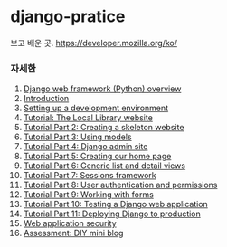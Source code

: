 # django-pratice

보고 배운 곳.
https://developer.mozilla.org/ko/


<h3>자세한 </h3>
<ol>
          <li><a href="/en-US/docs/Learn/Server-side/Django">Django web framework (Python) overview</a></li>
          <li><a href="/en-US/docs/Learn/Server-side/Django/Introduction">Introduction</a></li>
          <li><a href="/en-US/docs/Learn/Server-side/Django/development_environment">Setting up a development environment</a></li>
          <li><a href="/en-US/docs/Learn/Server-side/Django/Tutorial_local_library_website">Tutorial: The Local Library website</a></li>
          <li><a href="/en-US/docs/Learn/Server-side/Django/skeleton_website">Tutorial Part 2: Creating a skeleton website</a></li>
          <li><a href="/en-US/docs/Learn/Server-side/Django/Models">Tutorial Part 3: Using models</a></li>
          <li><a href="/en-US/docs/Learn/Server-side/Django/Admin_site">Tutorial Part 4: Django admin site</a></li>
          <li><a href="/en-US/docs/Learn/Server-side/Django/Home_page">Tutorial Part 5: Creating our home page</a></li>
          <li><a href="/en-US/docs/Learn/Server-side/Django/Generic_views">Tutorial Part 6: Generic list and detail views</a></li>
          <li><a href="/en-US/docs/Learn/Server-side/Django/Sessions">Tutorial Part 7: Sessions framework</a></li>
          <li><a href="/en-US/docs/Learn/Server-side/Django/Authentication">Tutorial Part 8: User authentication and permissions</a></li>
          <li><a href="/en-US/docs/Learn/Server-side/Django/Forms">Tutorial Part 9: Working with forms</a></li>
          <li><a href="/en-US/docs/Learn/Server-side/Django/Testing">Tutorial Part 10: Testing a Django web application</a></li>
          <li><a href="/en-US/docs/Learn/Server-side/Django/Deployment">Tutorial Part 11: Deploying Django to production</a></li>
          <li><a href="/en-US/docs/Learn/Server-side/Django/web_application_security">Web application security</a></li>
          <li><a href="/en-US/docs/Learn/Server-side/Django/django_assessment_blog">Assessment: DIY mini blog</a></li>
</ol>
